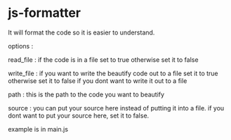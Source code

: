 # js-formatter

It will format the code so it is easier to understand. 

options : 

  read_file : if the code is in a file set to true otherwise set it to false
  
  write_file : if you want to write the beautify code out to a file set it to true otherwise set it to false if you dont want to write it out to a file
  
  path : this is the path to the code you want to beautify
  
  source : you can put your source here instead of putting it into a file. if you dont want to put your source here, set it to false.
  
example is in main.js
